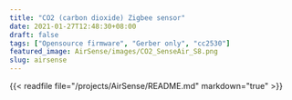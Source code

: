 ```yaml
---
title: "CO2 (carbon dioxide) Zigbee sensor"
date: 2021-01-27T12:48:30+08:00
draft: false
tags: ["Opensource firmware", "Gerber only", "cc2530"]
featured_image: AirSense/images/CO2_SenseAir_S8.png
slug: airsense
---
```

{{< readfile file="/projects/AirSense/README.md" markdown="true" >}}


